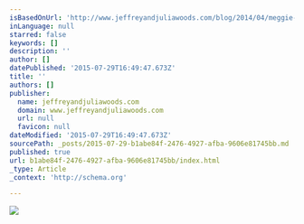 ```yaml
---
isBasedOnUrl: 'http://www.jeffreyandjuliawoods.com/blog/2014/04/meggie-jeff-chicago-wedding-ph-1.html'
inLanguage: null
starred: false
keywords: []
description: ''
author: []
datePublished: '2015-07-29T16:49:47.673Z'
title: ''
authors: []
publisher:
  name: jeffreyandjuliawoods.com
  domain: www.jeffreyandjuliawoods.com
  url: null
  favicon: null
dateModified: '2015-07-29T16:49:47.673Z'
sourcePath: _posts/2015-07-29-b1abe84f-2476-4927-afba-9606e81745bb.md
published: true
url: b1abe84f-2476-4927-afba-9606e81745bb/index.html
_type: Article
_context: 'http://schema.org'

---
```

![](http://www.jeffreyandjuliawoods.com/blog/20140405_MB-387jw.jpg)